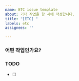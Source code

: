 ```yaml
---
name: ETC issue template
about: 기타 작업을 할 시에 작성합니다.
title: "[ETC] "
labels: etc
assignees: ''

---
```


### 어떤 작업인가요?

### TODO
- [ ]
